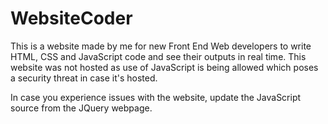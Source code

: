 # WebsiteCoder
This is a website made by me for new Front End Web developers to write HTML, 
CSS and JavaScript code and see their outputs in real time. 
This website was not hosted as use of JavaScript is being allowed which poses a security threat in case it's hosted.

In case you experience issues with the website, update the JavaScript source from the JQuery webpage.
